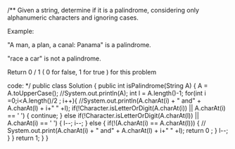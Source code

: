 /** 
Given a string, determine if it is a palindrome, considering only alphanumeric characters and ignoring cases.

Example:

"A man, a plan, a canal: Panama" is a palindrome.

"race a car" is not a palindrome.

Return 0 / 1 ( 0 for false, 1 for true ) for this problem

code:
*/
public class Solution {
    public int isPalindrome(String A) {
        A = A.toUpperCase();
        //System.out.println(A);
        int l = A.length()-1;
        for(int i =0;i<A.length()/2 ; i++){
            //System.out.println(A.charAt(i) + " and" + A.charAt(l) + i+" " +l);
            if(!Character.isLetterOrDigit(A.charAt(i)) || A.charAt(i) == ' ')
            {
                continue;
            }
            else if(!Character.isLetterOrDigit(A.charAt(l)) || A.charAt(i) == ' ')
            {
                l--;
                i--;
            }
            else
            {
                if(!(A.charAt(i) == A.charAt(l)))
                {
                   // System.out.print(A.charAt(i) + " and" + A.charAt(l) + i+" " +l);
                return 0 ;
                }
                l--;
            }
        }
        return 1;
    }
}
